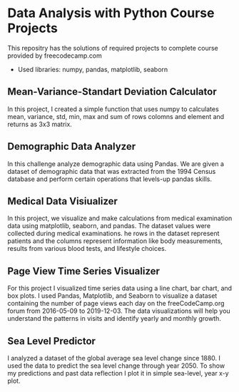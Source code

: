 # Data Analysis with Python Course Projects
This repositry has the solutions of required projects to complete course provided by freecodecamp.com
* Used libraries: numpy, pandas, matplotlib, seaborn

## Mean-Variance-Standart Deviation Calculator 
In this project, I created a simple function that uses numpy to calculates  mean, variance, std,
min, max and sum of rows colomns and element and returns as 3x3 matrix.

## Demographic Data Analyzer
In this challenge analyze demographic data using Pandas. We are given a dataset of demographic data that was extracted from the 1994 Census database and perform certain operations that levels-up pandas skills.

## Medical Data Visiualizer
In this project, we visualize and make calculations from medical examination data using matplotlib, seaborn, and pandas. The dataset values were collected during medical examinations. he rows in the dataset represent patients and the columns represent information like body measurements, results from various blood tests, and lifestyle choices.

## Page View Time Series Visualizer
For this project I visualized time series data using a line chart, bar chart, and box plots. I used Pandas, Matplotlib, and Seaborn to visualize a dataset containing the number of page views each day on the freeCodeCamp.org forum from 2016-05-09 to 2019-12-03. The data visualizations will help you understand the patterns in visits and identify yearly and monthly growth.

## Sea Level Predictor
I analyzed a dataset of the global average sea level change since 1880. I used the data to predict the sea level change through year 2050. To show my predictions and past data reflection I plot it in simple sea-level, year x-y plot.